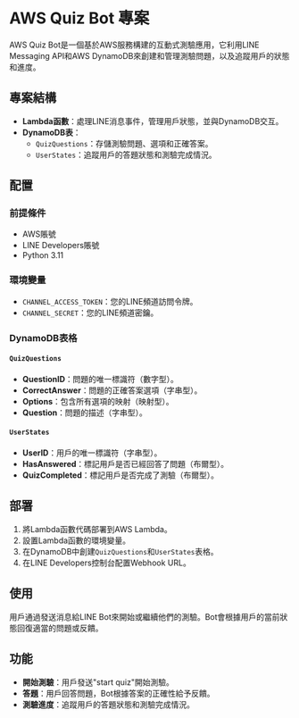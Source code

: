 # AWS Quiz Bot 專案

AWS Quiz Bot是一個基於AWS服務構建的互動式測驗應用，它利用LINE Messaging API和AWS DynamoDB來創建和管理測驗問題，以及追蹤用戶的狀態和進度。

## 專案結構

- **Lambda函數**：處理LINE消息事件，管理用戶狀態，並與DynamoDB交互。
- **DynamoDB表**：
  - `QuizQuestions`：存儲測驗問題、選項和正確答案。
  - `UserStates`：追蹤用戶的答題狀態和測驗完成情況。

## 配置

### 前提條件

- AWS賬號
- LINE Developers賬號
- Python 3.11

### 環境變量

- `CHANNEL_ACCESS_TOKEN`：您的LINE頻道訪問令牌。
- `CHANNEL_SECRET`：您的LINE頻道密鑰。

### DynamoDB表格

#### `QuizQuestions`

- **QuestionID**：問題的唯一標識符（數字型）。
- **CorrectAnswer**：問題的正確答案選項（字串型）。
- **Options**：包含所有選項的映射（映射型）。
- **Question**：問題的描述（字串型）。

#### `UserStates`

- **UserID**：用戶的唯一標識符（字串型）。
- **HasAnswered**：標記用戶是否已經回答了問題（布爾型）。
- **QuizCompleted**：標記用戶是否完成了測驗（布爾型）。

## 部署

1. 將Lambda函數代碼部署到AWS Lambda。
2. 設置Lambda函數的環境變量。
3. 在DynamoDB中創建`QuizQuestions`和`UserStates`表格。
4. 在LINE Developers控制台配置Webhook URL。

## 使用

用戶通過發送消息給LINE Bot來開始或繼續他們的測驗。Bot會根據用戶的當前狀態回復適當的問題或反饋。

## 功能

- **開始測驗**：用戶發送"start quiz"開始測驗。
- **答題**：用戶回答問題，Bot根據答案的正確性給予反饋。
- **測驗進度**：追蹤用戶的答題狀態和測驗完成情況。
